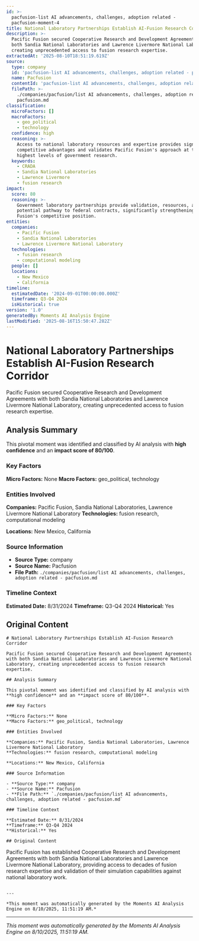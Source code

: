 ```yaml
---
id: >-
  pacfusion-list AI advancements, challenges, adoption related -
  pacfusion-moment-4
title: National Laboratory Partnerships Establish AI-Fusion Research Corridor
description: >-
  Pacific Fusion secured Cooperative Research and Development Agreements with
  both Sandia National Laboratories and Lawrence Livermore National Laboratory,
  creating unprecedented access to fusion research expertise.
extractedAt: '2025-08-10T18:51:19.619Z'
source:
  type: company
  id: 'pacfusion-list AI advancements, challenges, adoption related - pacfusion'
  name: Pacfusion
  contentId: 'pacfusion-list AI advancements, challenges, adoption related - pacfusion'
  filePath: >-
    ./companies/pacfusion/list AI advancements, challenges, adoption related -
    pacfusion.md
classification:
  microFactors: []
  macroFactors:
    - geo_political
    - technology
  confidence: high
  reasoning: >-
    Access to national laboratory resources and expertise provides significant
    competitive advantages and validates Pacific Fusion's approach at the
    highest levels of government research.
  keywords:
    - CRADA
    - Sandia National Laboratories
    - Lawrence Livermore
    - fusion research
impact:
  score: 80
  reasoning: >-
    Government laboratory partnerships provide validation, resources, and
    potential pathway to federal contracts, significantly strengthening Pacific
    Fusion's competitive position.
entities:
  companies:
    - Pacific Fusion
    - Sandia National Laboratories
    - Lawrence Livermore National Laboratory
  technologies:
    - fusion research
    - computational modeling
  people: []
  locations:
    - New Mexico
    - California
timeline:
  estimatedDate: '2024-09-01T00:00:00.000Z'
  timeframe: Q3-Q4 2024
  isHistorical: true
version: '1.0'
generatedBy: Moments AI Analysis Engine
lastModified: '2025-08-16T15:50:47.282Z'
---
```

# National Laboratory Partnerships Establish AI-Fusion Research Corridor

Pacific Fusion secured Cooperative Research and Development Agreements with both Sandia National Laboratories and Lawrence Livermore National Laboratory, creating unprecedented access to fusion research expertise.

## Analysis Summary

This pivotal moment was identified and classified by AI analysis with **high confidence** and an **impact score of 80/100**.

### Key Factors

**Micro Factors:** None
**Macro Factors:** geo_political, technology

### Entities Involved

**Companies:** Pacific Fusion, Sandia National Laboratories, Lawrence Livermore National Laboratory
**Technologies:** fusion research, computational modeling

**Locations:** New Mexico, California

### Source Information

- **Source Type:** company
- **Source Name:** Pacfusion
- **File Path:** `./companies/pacfusion/list AI advancements, challenges, adoption related - pacfusion.md`

### Timeline Context

**Estimated Date:** 8/31/2024
**Timeframe:** Q3-Q4 2024
**Historical:** Yes

## Original Content

```
# National Laboratory Partnerships Establish AI-Fusion Research Corridor

Pacific Fusion secured Cooperative Research and Development Agreements with both Sandia National Laboratories and Lawrence Livermore National Laboratory, creating unprecedented access to fusion research expertise.

## Analysis Summary

This pivotal moment was identified and classified by AI analysis with **high confidence** and an **impact score of 80/100**.

### Key Factors

**Micro Factors:** None
**Macro Factors:** geo_political, technology

### Entities Involved

**Companies:** Pacific Fusion, Sandia National Laboratories, Lawrence Livermore National Laboratory
**Technologies:** fusion research, computational modeling

**Locations:** New Mexico, California

### Source Information

- **Source Type:** company
- **Source Name:** Pacfusion
- **File Path:** `./companies/pacfusion/list AI advancements, challenges, adoption related - pacfusion.md`

### Timeline Context

**Estimated Date:** 8/31/2024
**Timeframe:** Q3-Q4 2024
**Historical:** Yes

## Original Content

```
Pacific Fusion has established Cooperative Research and Development Agreements with both Sandia National Laboratories and Lawrence Livermore National Laboratory, providing access to decades of fusion research expertise and validation of their simulation capabilities against national laboratory work.
```

---

*This moment was automatically generated by the Moments AI Analysis Engine on 8/10/2025, 11:51:19 AM.*

```

---

*This moment was automatically generated by the Moments AI Analysis Engine on 8/10/2025, 11:51:19 AM.*
